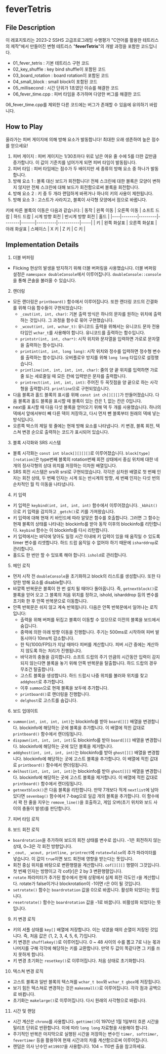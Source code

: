 # feverTetris

## File Description
이 레포지토리는 2023-2 SSHS 고급프로그래밍 수행평가 "C언어를 활용한 테트리스의 제작"에서 만들어진 변형 테트리스 "**feverTetris**"의 개발 과정을 포함한 코드입니다.

- 01_fever_tetris : 기본 테트리스 구현 코드
- 02_key_shuffle : key bind shuffle이 포함된 코드
- 03_board_rotation : board rotation이 포함된 코드
- 04_small_block : small block이 포함된 코드
- 05_millisecond : 시간 단위가 1초였던 이슈를 해결한 코드
- 06_fever_time.cpp : 피버 타임을 추가하며 다양한 버그를 해결한 코드

06_fever_time.cpp를 제외한 다른 코드에는 버그가 존재할 수 있음에 유의하기 바랍니다.

## How to Play
올라가는 피버 게이지에 의해 방해 요소가 발동합니다! 최대한 오래 생존하여 높은 점수를 얻으세요!

1. 피버 게이지 : 피버 게이지는 1/30초마다 위로 남은 여유 줄 수에 5를 더한 값만큼 증가합니다. 이 값이 기준치를 넘어가게 되면 피버 타임이 발동됩니다.
2. 피버 타임 : 피버 타임에는 점수가 두 배이지만 세 종류의 방해 요소 중 하나가 발동합니다.
3. 방해 요소 1 : 블록 대신 보드가 회전합니다! 전체 스크린에 대한 블록은 모양이 변하지 않지만 전체 스크린에 대해 보드가 회전함으로써 블록을 회전합니다.
4. 방해 요소 2 : 키 중 두 개라 랜덤하게 바뀌거나 하나의 키의 사용이 제한됩니다.
5. 방해 요소 3 : 고스트가 사라지고, 블록이 사각형 모양에서 점으로 바뀝니다.

키에 따른 블록의 이동은 다음과 같습니다:
| 동작 | 왼쪽 이동  | 오른쪽 이동  | 소프트 드랍 | 하드 드랍 | 시계 방향 회전 | 반시계 방향 회전 | 홀드  |
|----|--------|---------|--------|-------|----------|-----------|-----|
| 키  | 왼쪽 화살표 | 오른쪽 화살표 | 아래 화살표 | 스페이스  | X 키      | Z 키       | C 키 |

## Implementation Details

1. 더블 버퍼링
- Flicking 현상의 발생을 방지하기 위해 더블 버퍼링을 사용했습니다. 더블 버퍼링 설정은 ```namespace doubleConsole```에서 이루어집니다. ```doubleConsole::console```을 통해 콘솔을 불러올 수 있습니다.
2. 랜더링
- 모든 랜더링은 ```printboard()``` 함수에서 이루어집니다. 또한 랜더링 코드의 간결화를 위해 다음 함수들이 구현되었습니다:
  - ```_cout(int, int, char)```: 기본 출력 방식은 하나의 문자를 원하는 위치에 출력하는 것입니다. 그 과정을 함수로 묶어 구현했습니다.
  - ```_wcout(int, int, wchar_t)```: 유니코드 출력을 위해서는 유니코드 문자 전용 타입인 ```wchar_t```를 사용해야 합니다. 유니코드를 출력하는 함수입니다.
  - ```printstr(int, int, char*)```: 시작 위치와 문자열을 입력하면 가로로 문자열을 출력하는 함수입니다.
  - ```printint(int, int, long long)```: 시작 위치와 정수를 입력하면 정수형 변수를 출력하는 함수입니다. 오버플로우 방지를 위해 ```long long``` 타입으로 설정했습니다.
  - ```printline(int, int, int, int, char)```: 줄의 양 끝 위치를 입력하면 가로줄 또는 세로줄일 때 모든 칸에 입력받은 문자를 출력합니다.
  - ```printrect(int, int, int, int)```: 주어진 두 꼭짓점을 양 끝으로 하는 사각형을 출력합니다. ```printline```으로 구현되었습니다.
- 다음 블록과 홀드 블록의 표시를 위해 ```const int ch[][][]```가 만들어졌습니다. 다음 블록과 홀드 블록을 표시할 때 블록이 있는 칸은 1, 없는 칸은 0입니다.
- next를 표시할 때 다음 다섯 블록을 얻어오기 위해 덱 두 개를 사용했습니다. 하나의 덱에서 앞에서부터 빼 다른 덱이 저장하고, 다시 먼저 뺀 블록부터 원래의 덱에 넣는 방식입니다.
- 오른쪽 박스의 제일 윗 줄에는 현재 방해 요소를 나타냅니다. 키 변경, 블록 회전, 텍스쳐 변경 순으로 출력하는 코드가 표시되어 있습니다.

3. 블록 시각화와 SRS 시스템
- 블록 시각화는 ```const int block[][][][]```로 이루어졌습니다. ```block[type][rotation]```은 type번째 블록의 rotation번째 회전 상태에서 중심 위치에 대한 네 개의 정사각형의 상대 위치를 저장하는 이차원 배열입니다.
- SRS 회전 시스템은 srs와 srsI로 구현되었습니다. 각각은 삼차원 배열로 첫 번째 인자는 회전 상태, 두 번째 인자는 시계 또는 반시계의 방향, 세 번째 인자는 다섯 번의 순차적인 월 킥 이동을 나타냅니다.

4. 키 입력
- 키 입력은 ```keybind(int, int, int, int)``` 함수에서 이루어졌습니다. ```_kbhit()```으로 키 입력을 감지하고 ```_getch()```로 키를 가져왔습니다.
- 키 입력에 대해 현재 키 바인드에 따라 알맞은 함수를 호출합니다. 그러면 그 함수는 현재 블록의 상태를 나타내는 blockinfo를 받아 동작 이후의 blockinfo를 리턴합니다. ```keybind``` 함수는 이 blockinfo를 다시 리턴합니다.
- 키 입력에서는 바닥에 닿아도 일정 시간 이내에 키 입력이 있을 때 움직일 수 있도록 timer 변수를 리셋합니다. 하드 드랍 움직일 수 없어야 하기 때문에 ```isharddrop```로 관리합니다.
- 홀드도 한 번만 할 수 있또록 해야 합니다. ```ishold```로 관리합니다.

5. 메인 로직
- 먼저 시작 전 ```doubleConsole```을 초기화하고 block의 리스트를 생성합니다. 또한 다양한 방해 요소를 disable합니다.
- 바깥쪽 반복문은 블록이 한 번 설치 될 때마다 돌아옵니다. 즉, ```getnextblock()```로 블록을 얻어 오고 그 블록의 처음 위치를 정하고, ishold, isharddrop 등의 변수를 초기화 한 후 안쪽 반복문으로 이동합니다.
- 안쪽 반복문은 쉬지 않고 계속 반복됩니다. 다음은 안쪽 반복문에서 일어나는 로직입니다:
  - 출력을 위해 버퍼를 뒤집고 블록이 이동할 수 있으므로 이전의 블록을 보드에서 숨깁니다.
  - 중력에 의한 아래 방향 이동을 진행합니다. 주기는 500ms로 시작하여 피버 발동시마다 10ms씩 감소합니다.
  - 한 틱(1000/FPS)가 지날 때마다 피버를 계산합니다. 피버 시간 중에는 계산하지 않도록 하는 처리가 진행됩니다.
  - 바닥과의 충돌을 감지합니다. 소프트 드랍의 주기 만큼의 시간동안 입력이 감지되지 않는다면 블록을 놓기 위해 안쪽 반복문을 탈출합니다. 하드 드랍의 경우 무조건 탈출합니다.
  - 고스트 블록을 생성합니다. 하드 드랍시 나중 위치를 불러와 위치를 찾고 ```addghost```로 추가합니다.
  - 이후 ```summon```으로 현재 블록을 보두에 추가합니다.
  - ```printboard()```로 랜더링을 진행합니다.
  - ```delghost```로 고스트를 숨깁니다.

6. 보드 업데이트
- ```summon(int, int, int, int)```는 blockinfo를 받아 ```board[][]``` 배열을 변경합니다. blockinfo에 해당하는 곳에 블록을 추가합니다. 이 배열에 적힌 값대로 ```printboard()``` 함수에서 랜더링됩니다.
- ```dispawn(int, int, int, int)```도 blockinfo를 받아 ```board[][]``` 배열을 변경합니다. blockinfo에 해당하는 곳에 있던 블록을 제거합니다.
- ```addghost(int, int, int, int)```는 blockinfo를 받아 ```ghost[][]``` 배열을 변경합니다. blockinfo에 해당하는 곳에 고스트 블록을 추가합니다. 이 배열에 적힌 값대로 ```printboard()``` 함수에서 랜더링됩니다.
- ```delhost(int, int, int, int)```는 blockinfo를 받아 ```ghost[][]``` 배열을 변경합니다. blockinfo에 해당하는 곳에 고스트 블록을 제거합니다. 이 배열에 적힌 값대로 ```printboard()``` 함수에서 랜더링됩니다.
- ```getnextblock()```은 다음 블록을 리턴합니다. 만약 7개보다 적게 ```nextlist```에 남아 있다면 ```sevenbag()``` 함수에서 7-bag으로 일곱 개의 블록을 추가합니다. 이 함수에서 꽉 찬 줄을 지우는 ```remove_line()```을 호출하고, 게임 오버(초기 위치와 보드 사이의 충돌이 발생)를 판단합니다.

7. 피버 타임 로직

8. 보드 회전 로직
- ```boardrotation```을 추가하여 보드의 회전 상태를 변수로 씁니다. -1은 회전하지 않는 상태, 0~3은 각 회전 방향입니다.
- ```_cout, _wcout, printline, printrect```에 ```rotate=false```의 추가 파라미터를 넣습니다. 이 값이 ```true```이면 보드 회전에 영향을 받는다는 뜻입니다.
- 회전 중심 위치를 바탕으로 변환행렬을 계산합니다. ```cof[][][]``` 행렬이 그것입니다. 첫 번째 인자는 방향이고 각 cof[r]은 2 by 3 변환행렬입니다.
- ```rotate``` 파라미터가 추가된 함수에서 현재 상황에서 실제 회전 각도인 r을 계산합니다. rotate가 false이거나 blockrotation이 -1이면 r은 0이 될 것입니다.
- ```setrotate()``` 함수는 ```boardrotation``` 값을 0으로 바꿉니다. 활성화 되었다는 뜻입니다.
- ```resetrotate()``` 함수는 ```boardrotation``` 값을 -1로 바꿉니다. 비활성화 되었다는 뜻입니다.

9. 키 변경 로직
- 키의 셔플 상태를 ```key[]``` 배열에 저장합니다. 이는 섞였을 때의 순열이 저장된 것입니다. 즉, 처음 값은 {1, 2, 3, 4, 5, 6, 7}입니다.
- 키 변경은 ```shufflekey()```로 이루어집니다. 0 ~ 48 사이의 수를 뽑고 7로 나눈 몫과 나머지를 구해 각각에 해당하는 키를 교환합니다. 만약 두 값이 똑같다면 그 키를 쓰지 못하게 합니다.
- 키 변경 초기화는 ```resetkey()```로 이루어집니다. 처음 상태로 초기화합니다.

10. 텍스쳐 변경 로직
- 고스트 블록과 일반 블록의 텍스쳐를 ```wchar_t box```와 ```wchar_t gbox```에 저장힙니다.
- 보기 힘든 텍스쳐로 변경하는 것은 ```makesmall()```로 이루어집니다. 각각 점과 공백으로 바뀝니다.
- 초기화는 ```makelarge()```로 이루어집니다. 다시 원래의 사각형으로 바뀝니다.

11. 시간 및 랜덤
- 시간 계산은 ```chrono```를 사용합니다. ```gettime()```이 1970년 1월 1일부터 흐른 시간을 밀리초 단위로 반환합니다. 이에 따라 ```long long``` 자료형을 사용해야 합니다.
- 주기적인 반복은 마지막으로 실행된 시간을 저장하는 변수인 ```timer, softtimer, fevertimer``` 등을 활용하여 현재 시간과의 차를 계산함으로써 이루어집니다.
- 랜덤은 의사 난수인 ```mt19937```을 사용합니다. 104 ~ 110번 출을 참고하세요.
